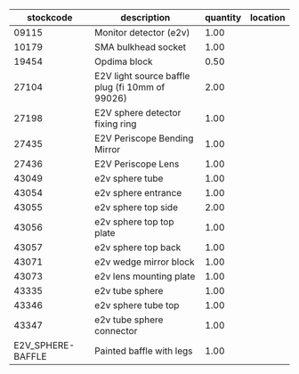 |stockcode|description|quantity|location|
|---------|-----------|--------|--------|
|09115|Monitor detector (e2v)|1.00||
|10179|SMA bulkhead socket|1.00||
|19454|Opdima block|0.50||
|27104|E2V light source baffle plug (fi 10mm of 99026)|2.00||
|27198|E2V sphere detector fixing ring|1.00||
|27435|E2V Periscope Bending Mirror|1.00||
|27436|E2V Periscope Lens|1.00||
|43049|e2v sphere tube|1.00||
|43054|e2v sphere entrance|1.00||
|43055|e2v sphere top side|2.00||
|43056|e2v sphere top top plate|1.00||
|43057|e2v sphere top back|1.00||
|43071|e2v wedge mirror block|1.00||
|43073|e2v lens mounting plate|1.00||
|43335|e2v tube sphere|1.00||
|43346|e2v sphere tube top|1.00||
|43347|e2v tube sphere connector|1.00||
|E2V_SPHERE-BAFFLE|Painted baffle with legs|1.00||
